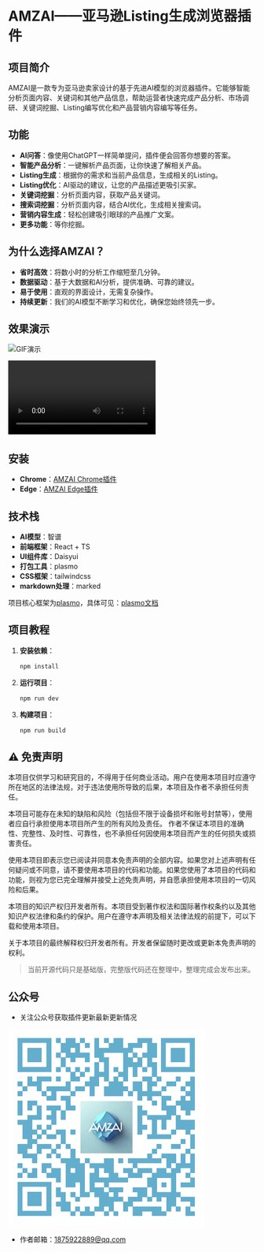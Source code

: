 # AMZAI——亚马逊Listing生成浏览器插件

## 项目简介
AMZAI是一款专为亚马逊卖家设计的基于先进AI模型的浏览器插件。它能够智能分析页面内容、关键词和其他产品信息，帮助运营者快速完成产品分析、市场调研、关键词挖掘、Listing编写优化和产品营销内容编写等任务。

## 功能

- **AI问答**：像使用ChatGPT一样简单提问，插件便会回答你想要的答案。
- **智能产品分析**：一键解析产品页面，让你快速了解相关产品。
- **Listing生成**：根据你的需求和当前产品信息，生成相关的Listing。
- **Listing优化**：AI驱动的建议，让您的产品描述更吸引买家。
- **关键词挖掘**：分析页面内容，获取产品关键词。
- **搜索词挖掘**：分析页面内容，结合AI优化，生成相关搜索词。
- **营销内容生成**：轻松创建吸引眼球的产品推广文案。
- **更多功能**：等你挖掘。

## 为什么选择AMZAI？

- **省时高效**：将数小时的分析工作缩短至几分钟。
- **数据驱动**：基于大数据和AI分析，提供准确、可靠的建议。
- **易于使用**：直观的界面设计，无需复杂操作。
- **持续更新**：我们的AI模型不断学习和优化，确保您始终领先一步。


## 效果演示

![GIF演示](./doc/2024.gif 'GIF Title')

<video controls>
  <source src="./doc/2024.mp4" type="video/mp4"></source>
</video>


## 安装
- **Chrome**：[AMZAI Chrome插件](https://chromewebstore.google.com/detail/amzai/paaaplkkbcneenbapjbnnipoeimbaeai)
- **Edge**：[AMZAI Edge插件](https://microsoftedge.microsoft.com/addons/detail/amzai/pkipdmbhpdlmnlmajpppambmcjinkphb)

## 技术栈
- **AI模型**：智谱
- **前端框架**：React + TS
- **UI组件库**：Daisyui
- **打包工具**：plasmo
- **CSS框架**：tailwindcss
- **markdown处理**：marked

项目核心框架为[plasmo](https://github.com/PlasmoHQ/plasmo)，具体可见：[plasmo文档](https://docs.plasmo.com)

## 项目教程

1. **安装依赖**：
    ```bash
    npm install
    ```

2. **运行项目**：
    ```bash
    npm run dev
    ```

3. **构建项目**：
    ```bash
    npm run build
    ```

## ⚠️ 免责声明

本项目仅供学习和研究目的，不得用于任何商业活动。用户在使用本项目时应遵守所在地区的法律法规，对于违法使用所导致的后果，本项目及作者不承担任何责任。

本项目可能存在未知的缺陷和风险（包括但不限于设备损坏和账号封禁等），使用者应自行承担使用本项目所产生的所有风险及责任。 作者不保证本项目的准确性、完整性、及时性、可靠性，也不承担任何因使用本项目而产生的任何损失或损害责任。

使用本项目即表示您已阅读并同意本免责声明的全部内容。如果您对上述声明有任何疑问或不同意，请不要使用本项目的代码和功能。如果您使用了本项目的代码和功能，则视为您已完全理解并接受上述免责声明，并自愿承担使用本项目的一切风险和后果。

本项目的知识产权归开发者所有。本项目受到著作权法和国际著作权条约以及其他知识产权法律和条约的保护。用户在遵守本声明及相关法律法规的前提下，可以下载和使用本项目。

关于本项目的最终解释权归开发者所有。开发者保留随时更改或更新本免责声明的权利。

>当前开源代码只是基础版，完整版代码还在整理中，整理完成会发布出来。


## 公众号

- 关注公众号获取插件更新最新更新情况

![公众号](./doc/qrcode.png '公众号')

- 作者邮箱：<1875922889@qq.com>